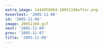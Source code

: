```yaml
---
extra_image: 1444050804-20051108after.png
hovertext: '2005-11-08'
id: '2005-11-08'
image: 20051108.gif
next: '2005-11-09'
prev: '2005-11-07'
title: '2005-11-08'
---
```

